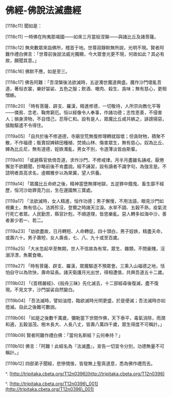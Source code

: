 # 佛經-佛說法滅盡經

&#x20;

\[1118c11] 聞如是：

&#x20;

\[1118c11] 一時佛在拘夷那竭國——如來三月當般涅槃——與諸比丘及諸菩薩。

&#x20;

\[1118c12] 無央數眾來詣佛所，稽首于地。世尊寂靜默無所說，光明不現。賢者阿難作禮白佛言：「世尊前後說法威光獨顯，今大眾會光更不現，何故如此？其必有故，願聞其意。」

&#x20;

\[1118c16] 佛默不應，如是至三。

&#x20;

\[1118c17] 佛告阿難：「吾涅槃後法欲滅時，五逆濁世魔道興盛。魔作沙門壞亂吾道，著俗衣裳，樂好袈裟、五色之服；飲酒、噉肉、殺生、貪味；無有慈心，更相憎嫉。

&#x20;

\[1118c20] 「時有菩薩、辟支、羅漢，精進修德，一切敬待，人所宗向教化平等——憐貧、念老、鞠育窮厄。恒以經像令人奉事，作諸功德；志性恩善，不侵害人；損身濟物，不自惜己，忍辱仁和。設有是人，眾魔比丘咸共嫉之，誹謗揚惡，擯黜驅遣不令得住。

&#x20;

\[1119a05] 「自共於後不修道德，寺廟空荒無復修理轉就毀壞；但貪財物，積聚不散，不作福德；販賣奴婢耕田種植、焚燒山林、傷害眾生，無有慈心。奴為比丘、婢為比丘尼，無有道德，婬妷濁亂，男女不別，令道薄淡皆由斯輩。

&#x20;

\[1119a10] 「或避縣官依倚吾道，求作沙門，不修戒律。月半月盡雖名誦戒，厭倦懈怠不欲聽聞，抄略前後不肯盡說。經不誦習，設有讀者不識字句，為強言是。不諮明者貢高求名，虛顯雅步以為榮冀，望人供養。

&#x20;

\[1119a14] 「眾魔比丘命終之後，精神當墮無擇地獄，五逆罪中餓鬼、畜生靡不經歷，恒河沙劫罪竟乃出，生在邊國無三寶處。

&#x20;

\[1119a17] 「法欲滅時，女人精進，恒作功德；男子懈慢，不用法語，眼見沙門如視糞土，無有信心。法將殄沒，登爾之時諸天泣淚。水旱不調、五穀不熟，疫氣流行死亡者眾。人民勤苦，縣官計剋，不順道理，皆思樂亂。惡人轉多如海中沙，善者甚少若一、若二。

&#x20;

\[1119a23] 「劫欲盡故，日月轉短、人命轉促。四十頭白，男子婬妷，精盡夭命，或壽六十。男子壽短，女人壽長，七、八、九十或至百歲。

&#x20;

\[1119a25] 「大水忽起卒至無期，世人不信故為有常。眾生、雜類，不問豪賤，沒溺浮漂，魚鱉食噉。

&#x20;

\[1119a27] 「時有菩薩、辟支、羅漢，眾魔驅逐不預眾會。三乘入山福德之地，恬怕自守以為欣快，壽命延長。諸天衛護月光出世，得相遭值，共興吾道五十二歲。

&#x20;

\[1119b02] 「《首楞嚴經》、《般舟三昧》先化滅去，十二部經尋後復滅，盡不復現。不見文字，沙門袈裟自然變白。

&#x20;

\[1119b04] 「吾法滅時，譬如油燈，臨欲滅時光明更盛，於是便滅；吾法滅時亦如燈滅。自此之後難可數說。

&#x20;

\[1119b06] 「如是之後數千萬歲，彌勒當下世間作佛，天下泰平，毒氣消除，雨潤和適，五穀滋茂。樹木長大、人長八丈，皆壽八萬四千歲，眾生得度不可稱計。」

&#x20;

\[1119b09] 賢者阿難作禮白佛：「當何名斯經？云何奉持？」

&#x20;

\[1119b10] 佛言：「阿難！此經名為『法滅盡』，宣告一切宜令分別，功德無量不可稱計。」

&#x20;

\[1119b12] 四部弟子聞經，悲慘惆悵，皆發無上聖真道意，悉為佛作禮而去。

&#x20;

^. [http://tripitaka.cbeta.org/T12n0396](http://tripitaka.cbeta.org/T12n0396)

^. [http://tripitaka.cbeta.org/T12n0396\_001](http://tripitaka.cbeta.org/T12n0396\_001)

&#x20;
